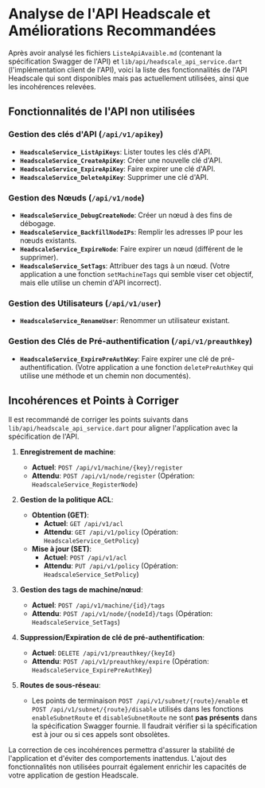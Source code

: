 # Analyse de l'API Headscale et Améliorations Recommandées

Après avoir analysé les fichiers `ListeApiAvaible.md` (contenant la spécification Swagger de l'API) et `lib/api/headscale_api_service.dart` (l'implémentation client de l'API), voici la liste des fonctionnalités de l'API Headscale qui sont disponibles mais pas actuellement utilisées, ainsi que les incohérences relevées.

## Fonctionnalités de l'API non utilisées

### Gestion des clés d'API (`/api/v1/apikey`)
- **`HeadscaleService_ListApiKeys`**: Lister toutes les clés d'API.
- **`HeadscaleService_CreateApiKey`**: Créer une nouvelle clé d'API.
- **`HeadscaleService_ExpireApiKey`**: Faire expirer une clé d'API.
- **`HeadscaleService_DeleteApiKey`**: Supprimer une clé d'API.

### Gestion des Nœuds (`/api/v1/node`)
- **`HeadscaleService_DebugCreateNode`**: Créer un nœud à des fins de débogage.
- **`HeadscaleService_BackfillNodeIPs`**: Remplir les adresses IP pour les nœuds existants.
- **`HeadscaleService_ExpireNode`**: Faire expirer un nœud (différent de le supprimer).
- **`HeadscaleService_SetTags`**: Attribuer des tags à un nœud. (Votre application a une fonction `setMachineTags` qui semble viser cet objectif, mais elle utilise un chemin d'API incorrect).

### Gestion des Utilisateurs (`/api/v1/user`)
- **`HeadscaleService_RenameUser`**: Renommer un utilisateur existant.

### Gestion des Clés de Pré-authentification (`/api/v1/preauthkey`)
- **`HeadscaleService_ExpirePreAuthKey`**: Faire expirer une clé de pré-authentification. (Votre application a une fonction `deletePreAuthKey` qui utilise une méthode et un chemin non documentés).

## Incohérences et Points à Corriger

Il est recommandé de corriger les points suivants dans `lib/api/headscale_api_service.dart` pour aligner l'application avec la spécification de l'API.

1.  **Enregistrement de machine**:
    - **Actuel**: `POST /api/v1/machine/{key}/register`
    - **Attendu**: `POST /api/v1/node/register` (Opération: `HeadscaleService_RegisterNode`)

2.  **Gestion de la politique ACL**:
    - **Obtention (GET)**:
        - **Actuel**: `GET /api/v1/acl`
        - **Attendu**: `GET /api/v1/policy` (Opération: `HeadscaleService_GetPolicy`)
    - **Mise à jour (SET)**:
        - **Actuel**: `POST /api/v1/acl`
        - **Attendu**: `PUT /api/v1/policy` (Opération: `HeadscaleService_SetPolicy`)

3.  **Gestion des tags de machine/nœud**:
    - **Actuel**: `POST /api/v1/machine/{id}/tags`
    - **Attendu**: `POST /api/v1/node/{nodeId}/tags` (Opération: `HeadscaleService_SetTags`)

4.  **Suppression/Expiration de clé de pré-authentification**:
    - **Actuel**: `DELETE /api/v1/preauthkey/{keyId}`
    - **Attendu**: `POST /api/v1/preauthkey/expire` (Opération: `HeadscaleService_ExpirePreAuthKey`)

5.  **Routes de sous-réseau**:
    - Les points de terminaison `POST /api/v1/subnet/{route}/enable` et `POST /api/v1/subnet/{route}/disable` utilisés dans les fonctions `enableSubnetRoute` et `disableSubnetRoute` ne sont **pas présents** dans la spécification Swagger fournie. Il faudrait vérifier si la spécification est à jour ou si ces appels sont obsolètes.

La correction de ces incohérences permettra d'assurer la stabilité de l'application et d'éviter des comportements inattendus. L'ajout des fonctionnalités non utilisées pourrait également enrichir les capacités de votre application de gestion Headscale.
